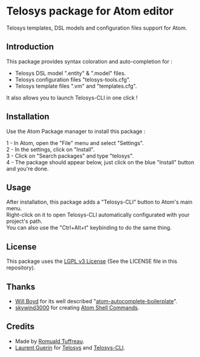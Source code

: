 # Telosys package for Atom editor

Telosys templates, DSL models and configuration files support for Atom.  

## Introduction

This package provides syntax coloration and auto-completion for :  
- Telosys DSL model ".entity" & ".model" files.  
- Telosys configuration files "telosys-tools.cfg".  
- Telosys template files ".vm" and "templates.cfg".  

It also allows you to launch Telosys-CLI in one click !

## Installation

Use the Atom Package manager to install this package :

1 - In Atom, open the "File" menu and select "Settings".  
2 - In the settings, click on "Install".  
3 - Click on "Search packages" and type "telosys".  
4 - The package should appear below, just click on the blue "Install" button and you're done.  

## Usage

After installation, this package adds a "Telosys-CLI" button to Atom's main menu.  
Right-click on it to open Telosys-CLI automatically configurated with your project's path.  
You can also use the "Ctrl+Alt+t" keybinding to do the same thing.

## License

This package uses the [LGPL v3 License](https://www.gnu.org/licenses/lgpl-3.0.en.html) (See the LICENSE file in this repository).  

## Thanks

- [Will Boyd](https://github.com/lonekorean) for its well described "[atom-autocomplete-boilerplate](https://github.com/lonekorean/atom-autocomplete-boilerplate)".  
- [skywind3000](https://github.com/skywind3000) for creating [Atom Shell Commands](https://atom.io/packages/atom-shell-commands).

## Credits

- Made by [Romuald Tuffreau](https://github.com/romwaldtff).
- [Laurent Guerin](https://github.com/l-gu) for [Telosys](http://telosys.org/) and [Telosys-CLI](https://github.com/telosys-tools-bricks/telosys-cli).
